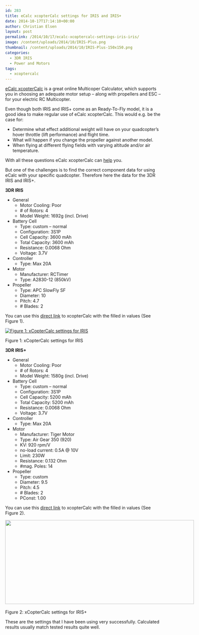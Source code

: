 ```yaml
---
id: 283
title: eCalc xcopterCalc settings for IRIS and IRIS+
date: 2014-10-17T17:14:10+00:00
author: Christian Elsen
layout: post
permalink: /2014/10/17/ecalc-xcoptercalc-settings-iris-iris/
image: /content/uploads/2014/10/IRIS-Plus.png
thumbnail: /content/uploads/2014/10/IRIS-Plus-150x150.png
categories:
  - 3DR IRIS
  - Power and Motors
tags:
  - xcoptercalc
---
```

<a href="http://www.ecalc.ch/xcoptercalc.php" target="_blank">eCalc xcopterCalc</a> is a great online Multicoper Calculator, which supports you in choosing an adequate motor setup &#8211; along with propellers and ESC &#8211; for your electric RC Multicopter.

Even though both IRIS and IRIS+ come as an Ready-To-Fly model, it is a good idea to make regular use of eCalc xcopterCalc. This would e.g. be the case for:

  * Determine what effect additional weight will have on your quadcopter&#8217;s hover throttle (lift performance) and flight time.
  * What will happen if you change the propeller against another model.
  * When flying at different flying fields with varying altitude and/or air temperature.

With all these questions eCalc xcopterCalc can <a href="http://www.ecalc.ch/calcinclude/help/xcoptercalchelp.htm" target="_blank">help</a> you.

But one of the challenges is to find the correct component data for using eCalc with your specific quadcopter. Therefore here the data for the 3DR IRIS and IRIS+.

**3DR IRIS**

  * General
      * Motor Cooling: Poor
      * \# of Rotors: 4
      * Model Weight: 1692g (incl. Drive)
  * Battery Cell
      * Type: custom &#8211; normal
      * Configuration: 3S1P
      * Cell Capacity: 3600 mAh
      * Total Capacity: 3600 mAh
      * Resistance: 0.0068 Ohm
      * Voltage: 3.7V
  * Controller
      * Type: Max 20A
  * Motor
      * Manufacturer: RCTimer
      * Type: A2830-12 (850kV)
  * Propeller
      * Type: APC SlowFly SF
      * Diameter: 10
      * Pitch: 4.7
      * \# Blades: 2

You can use this <a href="http://www.ecalc.ch/xcoptercalc.php?ecalc&lang=en&cooling=3.5&rotornumber=4&config=1&weight=1692&calc=auw&elevation=0&airtemp=20&qnh=1013&batteries=0&battcap=3600&battri=0.0068&battv=3.7&battccont=20&battcmax=30&battweight=86&chargestate=0&s=3&p=1&esc=max_20a&motor=rctimer&type=54|a2830-12&gear=1&propeller=apc_slowfly_sf&diameter=10&pitch=4.7&blades=2" target="_blank">direct link</a> to xcopterCalc with the filled in values (See Figure 1).

<div id="attachment_284" style="width: 615px" class="wp-caption aligncenter">
  <a href="/content/uploads/2014/10/IRIS.png"><img class="wp-image-284 size-large" src="/content/uploads/2014/10/IRIS-1024x481.png" alt="Figure 1: xCopterCalc settings for IRIS" width="605" height="284" srcset="/content/uploads/2014/10/IRIS-1024x481.png 1024w, /content/uploads/2014/10/IRIS-300x140.png 300w, /content/uploads/2014/10/IRIS-100x46.png 100w, /content/uploads/2014/10/IRIS-150x70.png 150w, /content/uploads/2014/10/IRIS-200x93.png 200w, /content/uploads/2014/10/IRIS-450x211.png 450w, /content/uploads/2014/10/IRIS-600x281.png 600w, /content/uploads/2014/10/IRIS-900x422.png 900w, /content/uploads/2014/10/IRIS.png 1190w" sizes="(max-width: 605px) 100vw, 605px" /></a>

  <p class="wp-caption-text">
    Figure 1: xCopterCalc settings for IRIS
  </p>
</div>

**3DR IRIS+**

  * General
      * Motor Cooling: Poor
      * \# of Rotors: 4
      * Model Weight: 1580g (incl. Drive)
  * Battery Cell
      * Type: custom &#8211; normal
      * Configuration: 3S1P
      * Cell Capacity: 5200 mAh
      * Total Capacity: 5200 mAh
      * Resistance: 0.0068 Ohm
      * Voltage: 3.7V
  * Controller
      * Type: Max 20A
  * Motor
      * Manufacturer: Tiger Motor
      * Type: Air Gear 350 (920)
      * KV: 920 rpm/V
      * no-load current: 0.5A @ 10V
      * Limit: 230W
      * Resistance: 0.132 Ohm
      * #mag. Poles: 14
  * Propeller
      * Type: custom
      * Diameter: 9.5
      * Pitch: 4.5
      * \# Blades: 2
      * PConst: 1.00

You can use this <a href="http://www.ecalc.ch/xcoptercalc.php?ecalc&lang=en&cooling=3.5&rotornumber=4&config=1&weight=1580&calc=auw&elevation=0&airtemp=20&qnh=1013&batteries=0&battcap=5200&battri=0.0068&battv=3.7&battccont=20&battcmax=30&battweight=86&chargestate=6&s=3&p=1&esc=max_20a&motor=tiger_motor&type=0&motorkv=920&motorio=0.5&motorvio=10&motorlimit=230&motorlimittype=w&motorri=0.126&motorlength=28&motorpoles=14&motorweight=55&gear=1&propeller=0&propconst=1.00&proptwist=0&diameter=9.5&pitch=4.5&blades=2" target="_blank">direct link</a> to xcopterCalc with the filled in values (See Figure 2).

<div id="attachment_305" style="width: 615px" class="wp-caption aligncenter">
  <a href="/content/uploads/2014/10/IRIS-Plus.png"><img class="wp-image-305 size-large" src="/content/uploads/2014/10/IRIS-Plus-1024x456.png" alt="" width="605" height="269" srcset="/content/uploads/2014/10/IRIS-Plus-1024x456.png 1024w, /content/uploads/2014/10/IRIS-Plus-300x134.png 300w, /content/uploads/2014/10/IRIS-Plus-100x45.png 100w, /content/uploads/2014/10/IRIS-Plus-150x67.png 150w, /content/uploads/2014/10/IRIS-Plus-200x89.png 200w, /content/uploads/2014/10/IRIS-Plus-450x201.png 450w, /content/uploads/2014/10/IRIS-Plus-600x267.png 600w, /content/uploads/2014/10/IRIS-Plus-900x401.png 900w, /content/uploads/2014/10/IRIS-Plus.png 1214w" sizes="(max-width: 605px) 100vw, 605px" /></a>

  <p class="wp-caption-text">
    Figure 2: xCopterCalc settings for IRIS+
  </p>
</div>

These are the settings that I have been using very successfully. Calculated results usually match tested results quite well.

&nbsp;
